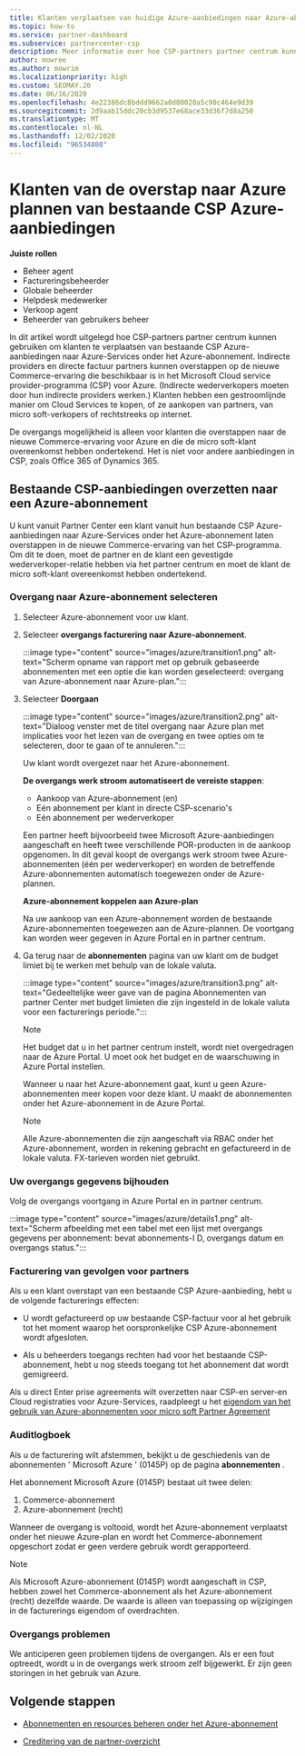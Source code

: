 ```yaml
---
title: Klanten verplaatsen van huidige Azure-aanbiedingen naar Azure-abonnement
ms.topic: how-to
ms.service: partner-dashboard
ms.subservice: partnercenter-csp
description: Meer informatie over hoe CSP-partners partner centrum kunnen gebruiken om klanten te verplaatsen van bestaande CSP Azure-aanbiedingen naar Azure-Services onder het Azure-abonnement.
author: mowree
ms.author: mowrim
ms.localizationpriority: high
ms.custom: SEOMAY.20
ms.date: 06/16/2020
ms.openlocfilehash: 4e22386dc8bddd9662a0d80020a5c90c464e9d39
ms.sourcegitcommit: 2d9aab15ddc20cb3d9537e68ace33d36f7d8a250
ms.translationtype: MT
ms.contentlocale: nl-NL
ms.lasthandoff: 12/02/2020
ms.locfileid: "96534808"
---
```

# <a name="transition-customers-to-azure-plan-from-existing-csp-azure-offers"></a>Klanten van de overstap naar Azure plannen van bestaande CSP Azure-aanbiedingen

**Juiste rollen**

- Beheer agent
- Factureringsbeheerder
- Globale beheerder
- Helpdesk medewerker
- Verkoop agent
- Beheerder van gebruikers beheer

In dit artikel wordt uitgelegd hoe CSP-partners partner centrum kunnen gebruiken om klanten te verplaatsen van bestaande CSP Azure-aanbiedingen naar Azure-Services onder het Azure-abonnement. Indirecte providers en directe factuur partners kunnen overstappen op de nieuwe Commerce-ervaring die beschikbaar is in het Microsoft Cloud service provider-programma (CSP) voor Azure. (Indirecte wederverkopers moeten door hun indirecte providers werken.) Klanten hebben een gestroomlijnde manier om Cloud Services te kopen, of ze aankopen van partners, van micro soft-verkopers of rechtstreeks op internet.

De overgangs mogelijkheid is alleen voor klanten die overstappen naar de nieuwe Commerce-ervaring voor Azure en die de micro soft-klant overeenkomst hebben ondertekend. Het is niet voor andere aanbiedingen in CSP, zoals Office 365 of Dynamics 365.

## <a name="transition-existing-csp-offers-to-an-azure-plan"></a>Bestaande CSP-aanbiedingen overzetten naar een Azure-abonnement

U kunt vanuit Partner Center een klant vanuit hun bestaande CSP Azure-aanbiedingen naar Azure-Services onder het Azure-abonnement laten overstappen in de nieuwe Commerce-ervaring van het CSP-programma. Om dit te doen, moet de partner en de klant een gevestigde wederverkoper-relatie hebben via het partner centrum en moet de klant de micro soft-klant overeenkomst hebben ondertekend.

### <a name="select-transition-to-azure-plan"></a>Overgang naar Azure-abonnement selecteren

1. Selecteer Azure-abonnement voor uw klant.

2. Selecteer **overgangs facturering naar Azure-abonnement**.

   :::image type="content" source="images/azure/transition1.png" alt-text="Scherm opname van rapport met op gebruik gebaseerde abonnementen met een optie die kan worden geselecteerd: overgang van Azure-abonnement naar Azure-plan.":::

3. Selecteer **Doorgaan**

   :::image type="content" source="images/azure/transition2.png" alt-text="Dialoog venster met de titel overgang naar Azure plan met implicaties voor het lezen van de overgang en twee opties om te selecteren, door te gaan of te annuleren.":::

   Uw klant wordt overgezet naar het Azure-abonnement.

   **De overgangs werk stroom automatiseert de vereiste stappen**:

   - Aankoop van Azure-abonnement (en)
   - Eén abonnement per klant in directe CSP-scenario's  
   - Eén abonnement per wederverkoper  

   Een partner heeft bijvoorbeeld twee Microsoft Azure-aanbiedingen aangeschaft en heeft twee verschillende POR-producten in de aankoop opgenomen. In dit geval koopt de overgangs werk stroom twee Azure-abonnementen (één per wederverkoper) en worden de betreffende Azure-abonnementen automatisch toegewezen onder de Azure-plannen.  

   **Azure-abonnement koppelen aan Azure-plan**

   Na uw aankoop van een Azure-abonnement worden de bestaande Azure-abonnementen toegewezen aan de Azure-plannen. De voortgang kan worden weer gegeven in Azure Portal en in partner centrum.

4. Ga terug naar de **abonnementen** pagina van uw klant om de budget limiet bij te werken met behulp van de lokale valuta.

   :::image type="content" source="images/azure/transition3.png" alt-text="Gedeeltelijke weer gave van de pagina Abonnementen van partner Center met budget limieten die zijn ingesteld in de lokale valuta voor een facturerings periode.":::

   >[!NOTE]
   >Het budget dat u in het partner centrum instelt, wordt niet overgedragen naar de Azure Portal. U moet ook het budget en de waarschuwing in Azure Portal instellen.

   Wanneer u naar het Azure-abonnement gaat, kunt u geen Azure-abonnementen meer kopen voor deze klant. U maakt de abonnementen onder het Azure-abonnement in de Azure Portal.

   >[!NOTE]
   > Alle Azure-abonnementen die zijn aangeschaft via RBAC onder het Azure-abonnement, worden in rekening gebracht en gefactureerd in de lokale valuta. FX-tarieven worden niet gebruikt.

### <a name="track-your-transition-details"></a>Uw overgangs gegevens bijhouden

Volg de overgangs voortgang in Azure Portal en in partner centrum.

:::image type="content" source="images/azure/details1.png" alt-text="Scherm afbeelding met een tabel met een lijst met overgangs gegevens per abonnement: bevat abonnements-I D, overgangs datum en overgangs status.":::

### <a name="billing-impact-to-partners"></a>Facturering van gevolgen voor partners

Als u een klant overstapt van een bestaande CSP Azure-aanbieding, hebt u de volgende facturerings effecten:

- U wordt gefactureerd op uw bestaande CSP-factuur voor al het gebruik tot het moment waarop het oorspronkelijke CSP Azure-abonnement wordt afgesloten.

- Als u beheerders toegangs rechten had voor het bestaande CSP-abonnement, hebt u nog steeds toegang tot het abonnement dat wordt gemigreerd.

Als u direct Enter prise agreements wilt overzetten naar CSP-en server-en Cloud registraties voor Azure-Services, raadpleegt u het [eigendom van het gebruik van Azure-abonnementen voor micro soft Partner Agreement](/azure/billing/mpa-request-ownership)

### <a name="audit-log"></a>Auditlogboek

Als u de facturering wilt afstemmen, bekijkt u de geschiedenis van de abonnementen ' Microsoft Azure ' (0145P) op de pagina **abonnementen** .

Het abonnement Microsoft Azure (0145P) bestaat uit twee delen:

1. Commerce-abonnement
2. Azure-abonnement (recht)

Wanneer de overgang is voltooid, wordt het Azure-abonnement verplaatst onder het nieuwe Azure-plan en wordt het Commerce-abonnement opgeschort zodat er geen verdere gebruik wordt gerapporteerd.  

>[!NOTE]
>Als Microsoft Azure-abonnement (0145P) wordt aangeschaft in CSP, hebben zowel het Commerce-abonnement als het Azure-abonnement (recht) dezelfde waarde. De waarde is alleen van toepassing op wijzigingen in de facturerings eigendom of overdrachten.

### <a name="transition-issues"></a>Overgangs problemen

We anticiperen geen problemen tijdens de overgangen. Als er een fout optreedt, wordt u in de overgangs werk stroom zelf bijgewerkt. Er zijn geen storingen in het gebruik van Azure.  

## <a name="next-steps"></a>Volgende stappen

- [Abonnementen en resources beheren onder het Azure-abonnement](azure-plan-manage.md)

- [Creditering van de partner-overzicht](partner-earned-credit.md)